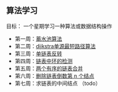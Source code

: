 ## 算法学习

目标： 一个星期学习一种算法或数据结构操作

+ 第一周：[蓄水池算法](reservoir-sampling/readme.md)
+ 第二周：[dijkstra单源最短路径算法](dijkstra-algorithm/readme.md)
+ 第三周：[单链表反转](reverse-linkedlist/readme.md)
+ 第四周：[链表中环的检测](check-cycle-in-linkedlist/readme.md)
+ 第五周：[两个有序的链表合并](combine-sorted-linkedlist/readme.md)
+ 第六周：[删除链表倒数第 n 个结点](delete-nth-node-from-last/readme.md)
+ 第七周：求链表的中间结点 （todo）

